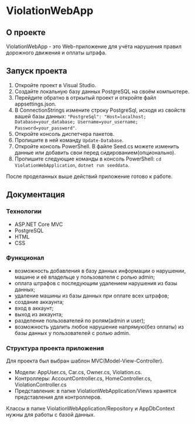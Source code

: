 # ViolationWebApp
## О проекте
ViolationWebApp - это Web-приложение для учёта нарушения правил дорожного движения и оплаты штрафа. 
##  Запуск проекта
1. Откройте проект в Visual Studio.
2. Создайте локальную базу данных PostgreSQL на своём компьютере.
3. Перейдите обратно в отркытый проект и откройте файл appsettings.json.
4. В ConnectionStrings измените строку PostgreSql, исходя из свойств вашей базы данных:
  ```"PostgreSql": "Host=localhost; Database=your_database; Username=your_username; Password=your_password"```.
5. Откройте консоль диспетчера пакетов.
6. Пропишите в ней команду ```Update-Database```.
7. Откройте консоль PowerShell. В файле Seed.cs можете изменить данные или добавить свои перед сидированием(опционально).
8. Пропишите следующие команды в консоль PowerShell:
   ```cd ViolationWebApplication```,
   ```dotnet run seeddata```.

После проделанных выше действий приложение готово к работе.
## Документация
### Технологии
+ ASP.NET Core MVC
+ PostgreSQL
+ HTML
+ CSS

### Функционал
+	возможность добавления в базу данных информации о нарушении, машине и её владельце у пользователя с ролью admin;
+	оплата штрафов с последующим удалением нарушения из базы данных;
+	удаление машины из базы данных при оплате всех штрафов;
+	создание аккаунта;
+	вход в аккаунт;
+	выход из аккаунта;
+	разделение пользователей по ролям(admin и user);
+	возможность удалить любое нарушение напрямую(без оплаты) из базы данных у пользователей с ролью admin.

### Структура проекта приложения
Для проекта был выбран шаблон MVC(Model-View-Controller).
+ Модели: AppUser.cs, Car.cs, Owner.cs, Violation.cs.
+ Контроллеры: AccountController.cs, HomeController.cs, ViolationController.cs
+ Представления: в папке ViolationWebApplication/Views хранятся представления для контроллеров.

Классы в папке ViolationWebApplication/Repository и AppDbContext нужны для работы с базой данных.

